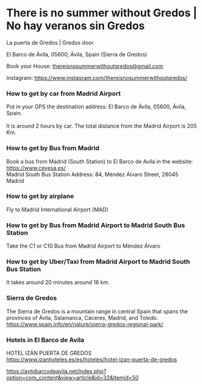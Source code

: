 # There is no summer without Gredos | No hay veranos sin Gredos

La puerta de Gredos | Gredos door <BR>

El Barco de Ávila, 05600, Ávila, Spain  (Sierra de Gredos)<BR>

Book your House: thereisnosummerwithoutgredos@gmail.com<BR>

Instagram: https://www.instagram.com/thereisnosummerwithoutgredos/ <BR>

### How to get by car from Madrid Airport
Put in your GPS the destination address: El Barco de Ávila, 05600, Ávila, Spain.<BR>  
It is around 2 hours by car. The total distance from the Madrid Airport is 205 Km.<BR>
  
### How to get by Bus from Madrid
Book a bus from Madrid (South Station) to El Barco de Avila in the website: https://www.cevesa.es/ <BR>
Madrid South Bus Station Address: 84, Méndez Álvaro Street, 28045 Madrid<BR>
  
### How to get by airplane
Fly to Madrid International Airport (MAD)<BR>
  
### How to get by Bus from Madrid Airport to Madrid South Bus Station
Take the C1 or C10 Bus from Madrid Airport to Méndez Álvaro

### How to get by Uber/Taxi from Madrid Airport to Madrid South Bus Station
It takes around 20 minutes around 16 km.

  
### Sierra de Gredos
The Sierra de Gredos is a mountain range in central Spain that spans the provinces of Ávila, Salamanca, Cáceres, Madrid, and Toledo.<BR>
https://www.spain.info/en/nature/sierra-gredos-regional-park/

### Hotels in El Barco de Avila
HOTEL IZÁN PUERTA DE GREDOS
https://www.izanhoteles.es/es/hoteles/hotel-izan-puerta-de-gredos


https://aytobarcodeavila.net/index.php?option=com_content&view=article&id=32&Itemid=50
